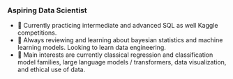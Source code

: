 ### Aspiring Data Scientist 

- 🔭 Currently practicing intermediate and advanced SQL as well Kaggle competitions.
- 🌱 Always reviewing and learning about bayesian statistics and machine learning models. Looking to learn data engineering.
- 👯 Main interests are currently classical regression and classification model families, large language models / transformers, data visualization, and ethical use of data.
<!--
**ScripterKSG/ScripterKSG** is a ✨ _special_ ✨ repository because its `README.md` (this file) appears on your GitHub profile.

Here are some ideas to get you started:

- 🔭 I’m currently working on ...
- 🌱 I’m currently learning ...
- 👯 I’m looking to collaborate on ...
- 🤔 I’m looking for help with ...
- 💬 Ask me about ...
- 📫 How to reach me: ...
- 😄 Pronouns: ...
- ⚡ Fun fact: ...
-->
